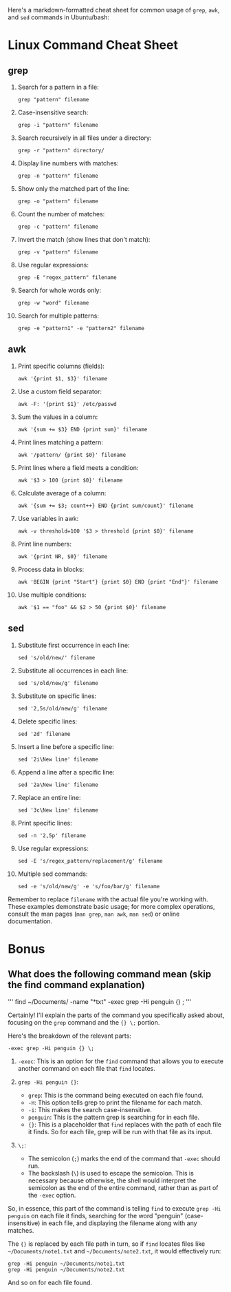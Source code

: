 Here's a markdown-formatted cheat sheet for common usage of `grep`, `awk`, and `sed` commands in Ubuntu/bash:

# Linux Command Cheat Sheet

## grep

1. Search for a pattern in a file:
   ```
   grep "pattern" filename
   ```

2. Case-insensitive search:
   ```
   grep -i "pattern" filename
   ```

3. Search recursively in all files under a directory:
   ```
   grep -r "pattern" directory/
   ```

4. Display line numbers with matches:
   ```
   grep -n "pattern" filename
   ```

5. Show only the matched part of the line:
   ```
   grep -o "pattern" filename
   ```

6. Count the number of matches:
   ```
   grep -c "pattern" filename
   ```

7. Invert the match (show lines that don't match):
   ```
   grep -v "pattern" filename
   ```

8. Use regular expressions:
   ```
   grep -E "regex_pattern" filename
   ```

9. Search for whole words only:
   ```
   grep -w "word" filename
   ```

10. Search for multiple patterns:
    ```
    grep -e "pattern1" -e "pattern2" filename
    ```

## awk

1. Print specific columns (fields):
   ```
   awk '{print $1, $3}' filename
   ```

2. Use a custom field separator:
   ```
   awk -F: '{print $1}' /etc/passwd
   ```

3. Sum the values in a column:
   ```
   awk '{sum += $3} END {print sum}' filename
   ```

4. Print lines matching a pattern:
   ```
   awk '/pattern/ {print $0}' filename
   ```

5. Print lines where a field meets a condition:
   ```
   awk '$3 > 100 {print $0}' filename
   ```

6. Calculate average of a column:
   ```
   awk '{sum += $3; count++} END {print sum/count}' filename
   ```

7. Use variables in awk:
   ```
   awk -v threshold=100 '$3 > threshold {print $0}' filename
   ```

8. Print line numbers:
   ```
   awk '{print NR, $0}' filename
   ```

9. Process data in blocks:
   ```
   awk 'BEGIN {print "Start"} {print $0} END {print "End"}' filename
   ```

10. Use multiple conditions:
    ```
    awk '$1 == "foo" && $2 > 50 {print $0}' filename
    ```

## sed

1. Substitute first occurrence in each line:
   ```
   sed 's/old/new/' filename
   ```

2. Substitute all occurrences in each line:
   ```
   sed 's/old/new/g' filename
   ```

3. Substitute on specific lines:
   ```
   sed '2,5s/old/new/g' filename
   ```

4. Delete specific lines:
   ```
   sed '2d' filename
   ```

5. Insert a line before a specific line:
   ```
   sed '2i\New line' filename
   ```

6. Append a line after a specific line:
   ```
   sed '2a\New line' filename
   ```

7. Replace an entire line:
   ```
   sed '3c\New line' filename
   ```

8. Print specific lines:
   ```
   sed -n '2,5p' filename
   ```

9. Use regular expressions:
   ```
   sed -E 's/regex_pattern/replacement/g' filename
   ```

10. Multiple sed commands:
    ```
    sed -e 's/old/new/g' -e 's/foo/bar/g' filename
    ```

Remember to replace `filename` with the actual file you're working with. These examples demonstrate basic usage; for more complex operations, consult the man pages (`man grep`, `man awk`, `man sed`) or online documentation.

# Bonus
## What does the following command mean (skip the find command explanation)

'''
find ~/Documents/ -name "*txt" -exec grep -Hi penguin {} ;
'''

Certainly! I'll explain the parts of the command you specifically asked about, focusing on the `grep` command and the `{} \;` portion.

Here's the breakdown of the relevant parts:

```
-exec grep -Hi penguin {} \;
```

1. `-exec`: This is an option for the `find` command that allows you to execute another command on each file that `find` locates.

2. `grep -Hi penguin {}`:
   - `grep`: This is the command being executed on each file found.
   - `-H`: This option tells grep to print the filename for each match.
   - `-i`: This makes the search case-insensitive.
   - `penguin`: This is the pattern grep is searching for in each file.
   - `{}`: This is a placeholder that `find` replaces with the path of each file it finds. So for each file, grep will be run with that file as its input.

3. `\;`: 
   - The semicolon (`;`) marks the end of the command that `-exec` should run.
   - The backslash (`\`) is used to escape the semicolon. This is necessary because otherwise, the shell would interpret the semicolon as the end of the entire command, rather than as part of the `-exec` option.

So, in essence, this part of the command is telling `find` to execute `grep -Hi penguin` on each file it finds, searching for the word "penguin" (case-insensitive) in each file, and displaying the filename along with any matches.

The `{}` is replaced by each file path in turn, so if `find` locates files like `~/Documents/note1.txt` and `~/Documents/note2.txt`, it would effectively run:

```
grep -Hi penguin ~/Documents/note1.txt
grep -Hi penguin ~/Documents/note2.txt
```

And so on for each file found.